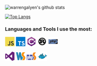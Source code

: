 
![warrengalyen's github stats](https://github-readme-stats.vercel.app/api?username=warrengalyen&show_icons=true&include_all_commits=true&count_private=true)

[![Top Langs](https://github-readme-stats.vercel.app/api/top-langs/?username=warrengalyen)]((https://github.com/anuraghazra/github-readme-stats))

### Languages and Tools I use the most:

<a href="https://www.javascript.com/"><img src="https://github.com/devicons/devicon/blob/master/icons/javascript/javascript-original.svg" width="32"></a>&nbsp;<a href="https://www.typescriptlang.org/"><img src="https://github.com/devicons/devicon/blob/master/icons/typescript/typescript-original.svg" width="32"></a>&nbsp;<a href="https://docs.microsoft.com/en-us/dotnet/csharp/"><img src="https://github.com/devicons/devicon/blob/master/icons/csharp/csharp-original.svg" width="32"></a>&nbsp;<a href="https://www.rust-lang.org/"><img src="https://github.com/devicons/devicon/blob/master/icons/rust/rust-plain.svg" width="32"></a>&nbsp;<a href="https://www.php.net/"><img src="https://github.com/devicons/devicon/blob/master/icons/php/php-original.svg" width="32"></a>

<a href="https://code.visualstudio.com/"><img src="https://github.com/devicons/devicon/blob/master/icons/visualstudio/visualstudio-plain.svg" width="32"></a>&nbsp;<a href="https://www.jetbrains.com/webstorm/"><img src="https://github.com/devicons/devicon/blob/master/icons/webstorm/webstorm-original.svg" width="32"></a>&nbsp;<a href="https://www.jetbrains.com/phpstorm/"><img src="https://github.com/devicons/devicon/blob/master/icons/phpstorm/phpstorm-original.svg" width="32"></a>&nbsp;<a href="https://www.docker.com/"><img src="https://github.com/devicons/devicon/blob/master/icons/docker/docker-original.svg" width="32"></a>





